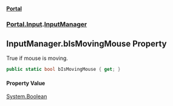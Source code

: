 #### [Portal](index.md 'index')
### [Portal.Input](Portal.Input.md 'Portal.Input').[InputManager](InputManager.md 'Portal.Input.InputManager')

## InputManager.bIsMovingMouse Property

True if mouse is moving.

```csharp
public static bool bIsMovingMouse { get; }
```

#### Property Value
[System.Boolean](https://docs.microsoft.com/en-us/dotnet/api/System.Boolean 'System.Boolean')